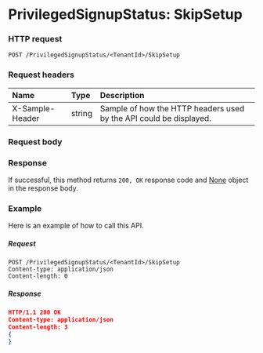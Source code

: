 # PrivilegedSignupStatus: SkipSetup


### HTTP request
```http
POST /PrivilegedSignupStatus/<TenantId>/SkipSetup

```
### Request headers
| Name       | Type | Description|
|:---------------|:--------|:----------|
| X-Sample-Header  | string  | Sample of how the HTTP headers used by the API could be displayed.|

### Request body

### Response
If successful, this method returns `200, OK` response code and [None](../resources/none.md) object in the response body.

### Example
Here is an example of how to call this API.
##### Request
```http
POST /PrivilegedSignupStatus/<TenantId>/SkipSetup
Content-type: application/json
Content-length: 0
```
##### Response
```json
HTTP/1.1 200 OK
Content-type: application/json
Content-length: 3
{
}
```

<!-- uuid: 827d80d4-a91f-4bea-9a56-2f2a74d1d391\n2015-10-09 15:15:46 UTC -->